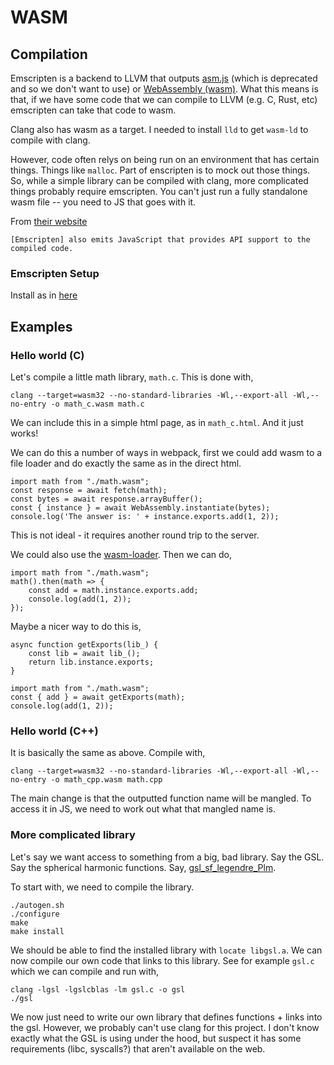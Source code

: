 # WASM

## Compilation

Emscripten is a backend to LLVM that outputs [asm.js](https://en.wikipedia.org/wiki/Asm.js) (which is deprecated and so we don't want to use) or [WebAssembly (wasm)](https://en.wikipedia.org/wiki/WebAssembly). What this means is that, if we have some code that we can compile to LLVM (e.g. C, Rust, etc) emscripten can take that code to wasm.

Clang also has wasm as a target. I needed to install `lld` to get `wasm-ld` to compile with clang.

However, code often relys on being run on an environment that has certain things. Things like `malloc`. Part of enscripten is to mock out those things. So, while a simple library can be compiled with clang, more complicated things probably require emscripten. You can't just run a fully standalone wasm file -- you need to JS that goes with it.

From [their website](https://emscripten.org/docs/introducing_emscripten/about_emscripten.html)
```
[Emscripten] also emits JavaScript that provides API support to the compiled code.
```

### Emscripten Setup

Install as in [here](https://emscripten.org/docs/getting_started/downloads.html)


## Examples

### Hello world (C)

Let's compile a little math library, `math.c`. This is done with,

```
clang --target=wasm32 --no-standard-libraries -Wl,--export-all -Wl,--no-entry -o math_c.wasm math.c
```

We can include this in a simple html page, as in `math_c.html`. And it just works!

We can do this a number of ways in webpack, first we could add wasm to a file loader and do exactly the same as in the direct html.

```
import math from "./math.wasm";
const response = await fetch(math);
const bytes = await response.arrayBuffer();
const { instance } = await WebAssembly.instantiate(bytes);
console.log('The answer is: ' + instance.exports.add(1, 2));
```

This is not ideal - it requires another round trip to the server.

We could also use the [wasm-loader](https://github.com/ballercat/wasm-loader). Then we can do,

```
import math from "./math.wasm";
math().then(math => {
    const add = math.instance.exports.add;
    console.log(add(1, 2));
});
```


Maybe a nicer way to do this is,

```
async function getExports(lib_) {
    const lib = await lib_();
    return lib.instance.exports;
}

import math from "./math.wasm";
const { add } = await getExports(math);
console.log(add(1, 2));
```

### Hello world (C++)

It is basically the same as above. Compile with,

```
clang --target=wasm32 --no-standard-libraries -Wl,--export-all -Wl,--no-entry -o math_cpp.wasm math.cpp
```

The main change is that the outputted function name will be mangled. To access it in JS, we need to work out what that mangled name is.


### More complicated library

Let's say we want access to something from a big, bad library. Say the GSL. Say the spherical harmonic functions. Say, [gsl_sf_legendre_Plm](https://www.gnu.org/software/gsl/doc/html/specfunc.html#c.gsl_sf_legendre_Plm).

To start with, we need to compile the library.

```
./autogen.sh
./configure
make
make install
```

We should be able to find the installed library with `locate libgsl.a`. We can now compile our own code that links to this library. See for example `gsl.c` which we can compile and run with,

```
clang -lgsl -lgslcblas -lm gsl.c -o gsl
./gsl
```

We now just need to write our own library that defines functions + links into the gsl. However, we probably can't use clang for this project. I don't know exactly what the GSL is using under the hood, but suspect it has some requirements (libc, syscalls?) that aren't available on the web.
